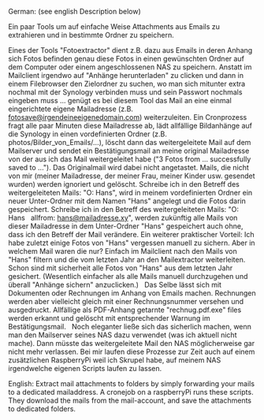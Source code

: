 German: (see english Description below)

Ein paar Tools um auf einfache Weise Attachments aus Emails zu extrahieren und in bestimmte Ordner zu speichern.

Eines der Tools "Fotoextractor" dient z.B. dazu aus Emails in deren Anhang sich Fotos befinden genau diese Fotos in einen gewünschten Ordner auf dem Computer oder einem angeschlossenen NAS zu speichern. Anstatt im Mailclient irgendwo auf "Anhänge herunterladen" zu clicken und dann in einem Filebrowser den Zielordner zu suchen, wo man sich mitunter extra nochmal mit der Synology verbinden muss und sein Passwort nochmals eingeben muss ... genügt es bei diesem Tool das Mail an eine einmal eingerichtete eigene Mailadresse (z.B. fotosave@irgendeineeigenedomain.com) weiterzuleiten. Ein Cronprozess fragt alle paar Minuten diese Mailadresse ab, lädt allfällige Bildanhänge auf die Synology in einen vordefinierten Ordner (z.B. photos/Bilder_von_Emails/...), löscht dann das weitergeleitete Mail auf dem Mailserver und sendet ein Bestätigungsmail an meine original Mailadresse von der aus ich das Mail weitergeleitet habe ("3 Fotos from ... successfully saved to ..."). Das Originalmail wird dabei nicht angetastet. Mails, die nicht von mir (meiner Mailadresse, der meiner Frau, meiner Kinder usw. gesendet wurden) werden ignoriert und gelöscht.
Schreibe ich in den Betreff des weitergeleiteten Mails: "O: Hans", wird in meinem vordefinierten Ordner ein neuer Unter-Ordner mit dem Namen "Hans" angelegt und die Fotos darin gespeichert.
Schreibe ich in den Betreff des weitergeleiteten Mails: "O: Hans   allfrom: hans@mailadresse.xy", werden zukünftig alle Mails von dieser Mailadresse in dem Unter-Ordner "Hans" gespeichert auch ohne, dass ich den Betreff der Mail verändere.
Ein weiterer praktischer Vorteil: Ich habe zuletzt einige Fotos von "Hans" vergessen manuell zu sichern. Aber in welchem Mail waren die nur? Einfach im Mailclient nach den Mails von "Hans" filtern und die vom letzten Jahr an den Mailextractor weiterleiten. Schon sind mit sicherheit alle Fotos von "Hans" aus dem letzten Jahr gesichert. (Wesentlich einfacher als alle Mails manuell durchzugehen und überall "Anhänge sichern" anzuclicken.)
 
Das Selbe lässt sich mit Dokumenten oder Rechnungen im Anhang von Emails machen. Rechnungen werden aber vielleicht gleich mit einer Rechnungsnummer versehen und ausgedruckt. Allfällige als PDF-Anhang getarnte "rechnug.pdf.exe" files werden erkannt und gelöscht mit entsprechender Warnung im Bestätigungsmail.
 
Noch eleganter ließe sich das sicherlich machen, wenn man den Mailserver seines NAS dazu verwendet (was ich aktuell nicht mache). Dann müsste das weitergeleitete Mail den NAS möglicherweise gar nicht mehr verlassen.
Bei mir laufen diese Prozesse zur Zeit auch auf einem zusätzlichen RaspberryPi weil ich Skrupel habe, auf meinem NAS irgendwelche eigenen Scripts laufen zu lassen. 

English:
Extract mail attachments to folders by simply forwarding your mails to a dedicated mailaddress. A cronejob on a raspberryPi runs these scripts. They download the mails from the mail-account, and save the attachments to dedicated folders.
